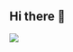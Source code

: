 ## Hi there 👋
<picture>
  <source src="https://github-stats-771073216.vercel.app/api/top-langs/?username=771073216&layout=compact&exclude_repo=github-stats,anywhere-mod,InstallerX-mod">
  <img src="https://github-stats-771073216.vercel.app/api/top-langs/?username=771073216&layout=compact&exclude_repo=github-stats,anywhere-mod,InstallerX-mod">
</picture>

<!--
**771073216/771073216** is a ✨ _special_ ✨ repository because its `README.md` (this file) appears on your GitHub profile.

Here are some ideas to get you started:

- 🔭 I’m currently working on ...
- 🌱 I’m currently learning ...
- 👯 I’m looking to collaborate on ...
- 🤔 I’m looking for help with ...
- 💬 Ask me about ...
- 📫 How to reach me: ...
- 😄 Pronouns: ...
- ⚡ Fun fact: ...
-->

